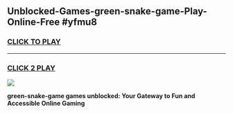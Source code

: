 
## Unblocked-Games-green-snake-game-Play-Online-Free #yfmu8
<h3>
<a href="https://us.freeplayer.one?title=green-snake-game&ref=10M">CLICK TO PLAY</a></h3>
<hr>

<h3>
<a href="https://us.freeplayer.one?title=green-snake-game&ref=10M">CLICK 2 PLAY</a>
  
</h3>

<a href="https://us.freeplayer.one?title=green-snake-game&ref=10M"><img src="https://clearcache.store/games.png"></a>


**green-snake-game games unblocked: Your Gateway to Fun and Accessible Online Gaming**
